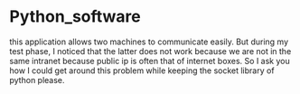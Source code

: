 # Python_software
this application allows two machines to communicate easily.
But during my test phase, I noticed that the latter does not work because we are not in the same intranet because public ip is often that of internet boxes.
So I ask you how I could get around this problem while keeping the socket library of python please.
